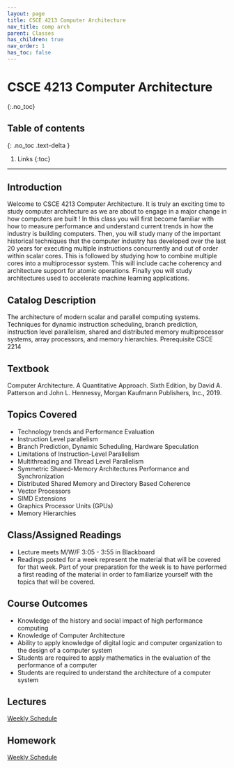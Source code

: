 ```yaml
---
layout: page
title: CSCE 4213 Computer Architecture
nav_title: comp arch
parent: Classes
has_children: true
nav_order: 1
has_toc: false
---
```


# CSCE 4213 Computer Architecture
{:.no_toc}

## Table of contents
{: .no_toc .text-delta }

1. Links
{:toc}

---

## Introduction

Welcome to CSCE 4213 Computer Architecture. It is truly an exciting time to study computer architecture as we are about to engage in a major change in how computers are built ! In this class you will first become familiar with how to measure performance and understand current trends in how the industry is building computers. Then, you will study many of the important historical techniques that the computer industry has developed over the last 20 years for executing multiple instructions concurrently and out of order within scalar cores.  This is followed by studying how to combine multiple cores into a multiprocessor system.  This will include cache coherency and architecture support for atomic operations. Finally you will study architectures used to accelerate machine learning applications. 

## Catalog Description

The architecture of modern scalar and parallel computing systems. Techniques for dynamic instruction scheduling, branch prediction, instruction level parallelism, shared and distributed memory multiprocessor systems, array processors, and memory hierarchies. Prerequisite CSCE 2214

## Textbook
Computer Architecture. A Quantitative Approach. Sixth Edition, by David A. Patterson and John L. Hennessy, Morgan Kaufmann Publishers, Inc., 2019.

## Topics Covered
- Technology trends and Performance Evaluation
- Instruction Level parallelism
- Branch Prediction, Dynamic Scheduling, Hardware Speculation
- Limitations of Instruction-Level Parallelism
- Multithreading and Thread Level Parallelism
- Symmetric Shared-Memory Architectures Performance and Synchronization
- Distributed Shared Memory and Directory Based Coherence
- Vector Processors
- SIMD Extensions
- Graphics Processor Units (GPUs)
- Memory Hierarchies

## Class/Assigned Readings
- Lecture meets M/W/F 3:05 - 3:55  in Blackboard
- Readings posted for a week represent the material that will be covered for that week. Part of your preparation for the week is to have performed a first reading of the material in order to familiarize yourself with the topics that will be covered.

## Course Outcomes
- Knowledge of the history and social impact of high performance computing
- Knowledge of Computer Architecture
- Ability to apply knowledge of digital logic and computer organization to the design of a computer system
- Students are required to apply mathematics in the evaluation of the performance of a computer
- Students are required to understand the architecture of a computer system

## Lectures
[Weekly Schedule](./schedule)

## Homework
[Weekly Schedule](./schedule)
